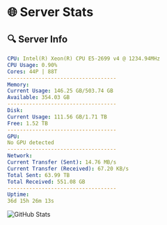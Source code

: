 # 🌐 Server Stats
## 🔍 Server Info
```yaml
CPU: Intel(R) Xeon(R) CPU E5-2699 v4 @ 1234.94MHz
CPU Usage: 0.90%
Cores: 44P | 88T
-----------------------------------
Memory:
Current Usage: 146.25 GB/503.74 GB
Available: 354.03 GB
-----------------------------------
Disk:
Current Usage: 111.56 GB/1.71 TB
Free: 1.52 TB
-----------------------------------
GPU:
No GPU detected
-----------------------------------
Network:
Current Transfer (Sent): 14.76 MB/s
Current Transfer (Received): 67.20 KB/s
Total Sent: 63.99 TB
Total Received: 551.08 GB
-----------------------------------
Uptime:
36d 15h 26m 13s
```
![GitHub Stats](https://img.shields.io/badge/Updated-2025-04-13_12:49:02-blue)